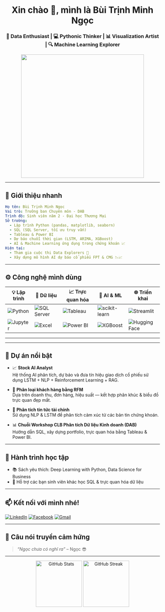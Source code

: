
<h1 align="center">Xin chào 👋, mình là Bùi Trịnh Minh Ngọc</h1>
<h3 align="center">🚀 Data Enthusiast | 💻 Pythonic Thinker | 📊 Visualization Artist | 🔍 Machine Learning Explorer</h3>

<p align="center">
  <img src="https://media.giphy.com/media/v1.Y2lkPTc5MGI3NjExdTZnaXVqNTkwOGtkNjBoam1kdDhtOHF6cDlnMXg3cTVrbGZkMmhiOCZlcD12MV9naWZzX3NlYXJjaCZjdD1n/aQyrN6kZlPEkU/giphy.gif" width="400"/>
</p>

---

## 💫 Giới thiệu nhanh

```yaml
Họ tên: Bùi Trịnh Minh Ngọc
Vai trò: Trưởng ban Chuyên môn - DAB
Trình độ: Sinh viên năm 2 - Đại học Thương Mại
Sở trường:
  - Lập trình Python (pandas, matplotlib, seaborn)
  - SQL (SQL Server, tối ưu truy vấn)
  - Tableau & Power BI
  - Dự báo chuỗi thời gian (LSTM, ARIMA, XGBoost)
  - AI & Machine Learning ứng dụng trong chứng khoán 📈
Hiện tại:
  - Tham gia cuộc thi Data Explorers 🧠
  - Xây dựng mô hình AI dự báo cổ phiếu FPT & CMG 📉📈
```

---
## ⚙️ Công nghệ mình dùng

| 💡 Lập trình | 🔎 Dữ liệu | 📈 Trực quan hóa | 🤖 AI & ML | 🌐 Triển khai |
|-------------|-----------|------------------|------------|----------------|
| ![Python](https://img.shields.io/badge/-Python-3776AB?logo=python&logoColor=white) | ![SQL Server](https://img.shields.io/badge/-SQL%20Server-CC2927?logo=microsoftsqlserver&logoColor=white) | ![Tableau](https://img.shields.io/badge/-Tableau-E97627?logo=tableau&logoColor=white) | ![scikit-learn](https://img.shields.io/badge/-scikit--learn-F7931E?logo=scikit-learn&logoColor=white) | ![Streamlit](https://img.shields.io/badge/-Streamlit-FF4B4B?logo=streamlit&logoColor=white) |
| ![Jupyter](https://img.shields.io/badge/-Jupyter-F37626?logo=jupyter&logoColor=white) | ![Excel](https://img.shields.io/badge/-Excel-217346?logo=microsoft-excel&logoColor=white) | ![Power BI](https://img.shields.io/badge/-Power%20BI-F2C811?logo=powerbi&logoColor=black) | ![XGBoost](https://img.shields.io/badge/-XGBoost-EC4E00?logo=xgboost&logoColor=white) | ![Hugging Face](https://img.shields.io/badge/-HuggingFace-FCC624?logo=huggingface&logoColor=black) |

---

---

## 📌 Dự án nổi bật

- 📈 **Stock AI Analyst**  
  Hệ thống AI phân tích, dự báo và đưa tín hiệu giao dịch cổ phiếu sử dụng LSTM + NLP + Reinforcement Learning + RAG.

- 🧠 **Phân loại khách hàng bằng RFM**  
  Dựa trên doanh thu, đơn hàng, hiệu suất — kết hợp phân khúc & biểu đồ trực quan đẹp mắt.

- 📰 **Phân tích tin tức tài chính**  
  Sử dụng NLP & LSTM để phân tích cảm xúc từ các bản tin chứng khoán.

- 📊 **Chuỗi Workshop CLB Phân tích Dữ liệu Kinh doanh (DAB)**  
  Hướng dẫn SQL, xây dựng portfolio, trực quan hóa bằng Tableau & Power BI.
---

## 🌱 Hành trình học tập

- 📚 Sách yêu thích: Deep Learning with Python, Data Science for Business
- 🤝 Hỗ trợ các bạn sinh viên khác học SQL & trực quan hóa dữ liệu

---

## 📫 Kết nối với mình nhé!
[![LinkedIn](https://img.shields.io/badge/LinkedIn-%230077B5.svg?style=flat&logo=linkedin&logoColor=white)](https://www.linkedin.com/in/btmnngoc/)
[![Facebook](https://img.shields.io/badge/Facebook-1877F2?style=flat&logo=facebook&logoColor=white)](https://www.facebook.com/buitrinh.minhngoc/)
[![Gmail](https://img.shields.io/badge/Gmail-D14836?style=flat&logo=gmail&logoColor=white)](mailto:btmnngoc@gmail.com)

---

## 🧠 Câu nói truyền cảm hứng

> *“Ngọc chưa có nghĩ ra”* – Ngọc 😎

---

<p align="center">
  <img src="https://github-readme-stats.vercel.app/api?username=btmnngoc&show_icons=true&theme=radical" alt="GitHub Stats" height="150"/>
  <img src="https://github-readme-streak-stats.herokuapp.com/?user=btmnngoc&theme=radical" alt="GitHub Streak" height="150"/>
</p>
